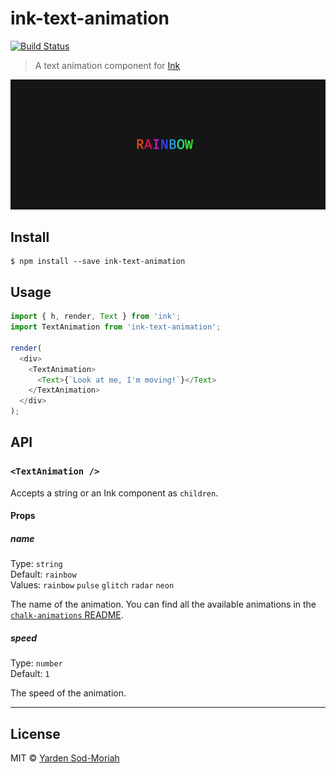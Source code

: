 # ink-text-animation

[![Build Status](https://travis-ci.org/yardnsm/ink-text-animation.svg?branch=master)](https://travis-ci.org/yardnsm/ink-text-animation)

> A text animation component for [Ink](https://github.com/vadimdemedes/ink/)

![](.github/screenshot.gif)

## Install

```console
$ npm install --save ink-text-animation
```

## Usage

```javascript
import { h, render, Text } from 'ink';
import TextAnimation from 'ink-text-animation';

render(
  <div>
    <TextAnimation>
      <Text>{`Look at me, I'm moving!`}</Text>
    </TextAnimation>
  </div>
);
```

## API

### `<TextAnimation />`

Accepts a string or an Ink component as `children`.

#### Props

##### name

Type: `string`<br />
Default: `rainbow`<br />
Values: `rainbow` `pulse` `glitch` `radar` `neon`

The name of the animation. You can find all the available animations in the
[`chalk-animations` README](https://github.com/bokub/chalk-animation#available-animations).

##### speed

Type: `number`<br />
Default: `1`

The speed of the animation.

---

## License

MIT © [Yarden Sod-Moriah](http://yardnsm.net/)
